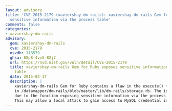 ```yaml
---
layout: advisory
title: 'CVE-2015-2179 (xaviershay-dm-rails): xaviershay-dm-rails Gem for Ruby exposes
  sensitive information via the process table'
comments: false
categories:
- xaviershay-dm-rails
advisory:
  gem: xaviershay-dm-rails
  cve: 2015-2179
  osvdb: 118579
  ghsa: 88p8-4vv5-82j7
  url: https://nvd.nist.gov/vuln/detail/CVE-2015-2179
  title: xaviershay-dm-rails Gem for Ruby exposes sensitive information via the process
    table
  date: 2015-02-17
  description: |
    xaviershay-dm-rails Gem for Ruby contains a flaw in the execute() function
    in /datamapper/dm-rails/blob/master/lib/dm-rails/storage.rb. The issue is
    due to the function exposing sensitive information via the process table.
    This may allow a local attack to gain access to MySQL credential information.
---
```

